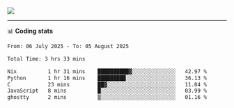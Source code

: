 <picture>
  <source
  srcset="https://github-readme-stats.vercel.app/api?username=sant0s12&show_icons=true&theme=dark"
  media="(prefers-color-scheme: dark)"
  />
  <source
  srcset="https://github-readme-stats.vercel.app/api?username=sant0s12&show_icons=true"
  media="(prefers-color-scheme: light)"
  />
  <img src="https://github-readme-stats.vercel.app/api?username=sant0s12&show_icons=true" />
</picture>

---

📊 **Coding stats**

<!--START_SECTION:waka-->

```txt
From: 06 July 2025 - To: 05 August 2025

Total Time: 3 hrs 33 mins

Nix          1 hr 31 mins    ██████████▓░░░░░░░░░░░░░░   42.97 %
Python       1 hr 16 mins    █████████░░░░░░░░░░░░░░░░   36.13 %
C            23 mins         ██▓░░░░░░░░░░░░░░░░░░░░░░   11.04 %
JavaScript   8 mins          █░░░░░░░░░░░░░░░░░░░░░░░░   03.99 %
ghostty      2 mins          ▒░░░░░░░░░░░░░░░░░░░░░░░░   01.16 %
```

<!--END_SECTION:waka-->

